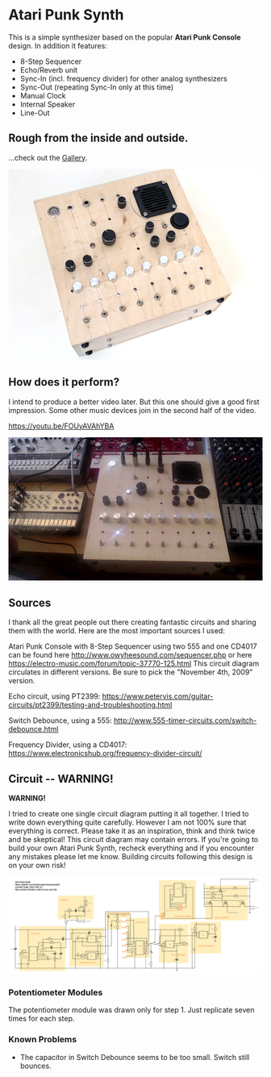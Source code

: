 # Atari Punk Synth

This is a simple synthesizer based on the popular **Atari Punk Console** design. In addition it features:
* 8-Step Sequencer
* Echo/Reverb unit
* Sync-In (incl. frequency divider) for other analog synthesizers
* Sync-Out (repeating Sync-In only at this time)
* Manual Clock
* Internal Speaker
* Line-Out

## Rough from the inside and outside.

...check out the [Gallery](GALLERY.md).

![Photo 1](images/photo0.jpg)

## How does it perform?

I intend to produce a better video later. But this one should give a good first impression. Some other music devices join in the second half of the video.

https://youtu.be/FOUyAVAhYBA

[![Watch the video](images/videostill.jpeg)](https://youtu.be/FOUyAVAhYBA)

## Sources

I thank all the great people out there creating fantastic circuits and sharing them with the world. Here are the most important sources I used:

Atari Punk Console with 8-Step Sequencer using two 555 and one CD4017 can be found here http://www.owyheesound.com/sequencer.php or here https://electro-music.com/forum/topic-37770-125.html This circuit diagram circulates in different versions. Be sure to pick the "November 4th, 2009" version.

Echo circuit, using PT2399: https://www.petervis.com/guitar-circuits/pt2399/testing-and-troubleshooting.html

Switch Debounce, using a 555: http://www.555-timer-circuits.com/switch-debounce.html

Frequency Divider, using a CD4017: https://www.electronicshub.org/frequency-divider-circuit/

## Circuit -- WARNING!

**WARNING!**

I tried to create one single circuit diagram putting it all together. I tried to write down everything quite carefully. However I am not 100% sure that everything is correct. Please take it as an inspiration, think and think twice and be skeptical! This circuit diagram may contain errors. If you're going to build your own Atari Punk Synth, recheck everything and if you encounter any mistakes please let me know. Building circuits following this design is on your own risk!

![Circuit Diagram](circuit/circuitdiagram.png)

### Potentiometer Modules

The potentiometer module was drawn only for step 1. Just replicate seven times for each step.

### Known Problems

* The capacitor in Switch Debounce seems to be too small. Switch still bounces.
